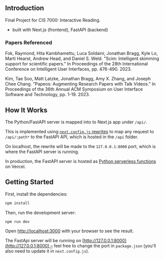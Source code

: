 ## Introduction

Final Project for CIS 7000: Interactive Reading. 

- built with Next.js (frontend), FastAPI (backend)

### Papers Referenced

Fok, Raymond, Hita Kambhamettu, Luca Soldaini, Jonathan Bragg, Kyle Lo, Marti Hearst, Andrew Head, and Daniel S. Weld. "Scim: Intelligent skimming support for scientific papers." In Proceedings of the 28th International Conference on Intelligent User Interfaces, pp. 476-490. 2023.

Kim, Tae Soo, Matt Latzke, Jonathan Bragg, Amy X. Zhang, and Joseph Chee Chang. "Papeos: Augmenting Research Papers with Talk Videos." In Proceedings of the 36th Annual ACM Symposium on User Interface Software and Technology, pp. 1-19. 2023.

## How It Works

The Python/FastAPI server is mapped into to Next.js app under `/api/`.

This is implemented using [`next.config.js` rewrites](https://github.com/digitros/nextjs-fastapi/blob/main/next.config.js) to map any request to `/api/:path*` to the FastAPI API, which is hosted in the `/api` folder.

On localhost, the rewrite will be made to the `127.0.0.1:8000` port, which is where the FastAPI server is running.

In production, the FastAPI server is hosted as [Python serverless functions](https://vercel.com/docs/concepts/functions/serverless-functions/runtimes/python) on Vercel.

## Getting Started

First, install the dependencies:

```bash
npm install
```

Then, run the development server:

```bash
npm run dev
```

Open [http://localhost:3000](http://localhost:3000) with your browser to see the result.

The FastApi server will be running on [http://127.0.0.1:8000](http://127.0.0.1:8000) – feel free to change the port in `package.json` (you'll also need to update it in `next.config.js`).
